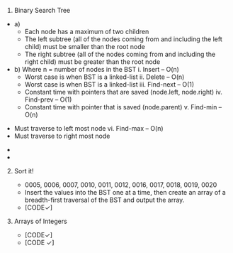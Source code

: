 1. Binary Search Tree
  + a)	 
    * Each node has a maximum of two children
    * The left subtree (all of the nodes coming from and including the left child) must be smaller than the root node
    * The right subtree (all of the nodes coming from and including the right child) must be greater than the root node
  + b) Where n = number of nodes in the BST
 i.	Insert –	O(n)
    * Worst case is when BST is a linked-list
 ii.	Delete –	O(n)
    * Worst case is when BST is a linked-list
 iii.	Find-next –	O(1)
    *	Constant time with pointers that are saved (node.left, node.right)
  iv. Find-prev –	O(1)
    *	Constant time with pointer that is saved (node.parent)
  v. Find-min –	O(n)
  *	Must traverse to left most node
  vi. Find-max –	O(n)
  *	Must traverse to right most node
  +	 
  +	 
	
2. Sort it!
    + 0005, 0006, 0007, 0010, 0011, 0012, 0016, 0017, 0018, 0019, 0020
    + Insert the values into the BST one at a time, then create an array of a breadth-first traversal of the BST and output the array.
    + [CODE✓]
	
3. Arrays of Integers
    + [CODE✓]
    + [CODE ✓]
